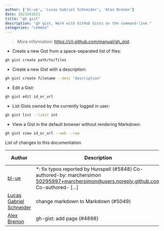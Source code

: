 ```yaml
---
author: ['bl-ue', 'Lucas Gabriel Schneider', 'Alex Brenon']
date: 1621541621
title: "gh gist"
description: "gh gist, Work with GitHub Gists on the command-line."
categories: "common"
---
```

> More information: <https://cli.github.com/manual/gh_gist>.

- Create a new Gist from a space-separated list of files:

```bash
gh gist create path/to/files
```

- Create a new Gist with a description:

```bash
gh gist create filename --desc "description"
```

- Edit a Gist:

```bash
gh gist edit id_or_url
```

- List Gists owned by the currently logged in user:

```bash
gh gist list --limit int
```

- View a Gist in the default browser without rendering Markdown:

```bash
gh gist view id_or_url --web --raw
```
List of changes to this documentation


Author | Description | ISO 8601 Date | GitHub link
------|-----|-----|-----
[bl-ue](mailto:54780737+bl-ue@users.noreply.github.com) | *: fix typos reported by Hunspell (#5848) Co-authored-by: marchersimon <50295997+marchersimon@users.noreply.github.com> Co-authored- [...] | 2021-05-20T22:13:41 | [8ebd171d6f00](https://github.com/tldr-pages/tldr/commit/8ebd171d6f001698709fefc02b1fd5cc9f3a99c4)
[Lucas Gabriel Schneider](mailto:casdpa@gmail.com) | change markdown to Markdown (#5049) | 2020-12-29T12:45:05 | [8b80cf08b84a](https://github.com/tldr-pages/tldr/commit/8b80cf08b84aec781c99c2a42c7acf95bab446cf)
[Alex Brenon](mailto:alex@alexroseb.com) | gh-gist: add page (#4898) | 2020-11-06T12:02:47 | [28a29bf304ee](https://github.com/tldr-pages/tldr/commit/28a29bf304eec5904f1131c2f1fb11212c2d4f1e)

